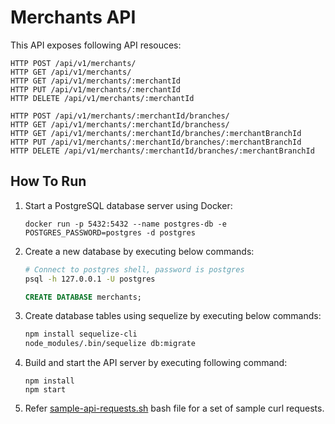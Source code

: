 # Merchants API

This API exposes following API resouces:

```
HTTP POST /api/v1/merchants/
HTTP GET /api/v1/merchants/
HTTP GET /api/v1/merchants/:merchantId
HTTP PUT /api/v1/merchants/:merchantId
HTTP DELETE /api/v1/merchants/:merchantId

HTTP POST /api/v1/merchants/:merchantId/branches/
HTTP GET /api/v1/merchants/:merchantId/branchess/
HTTP GET /api/v1/merchants/:merchantId/branches/:merchantBranchId
HTTP PUT /api/v1/merchants/:merchantId/branches/:merchantBranchId
HTTP DELETE /api/v1/merchants/:merchantId/branches/:merchantBranchId
```

## How To Run

1. Start a PostgreSQL database server using Docker:

   ```
   docker run -p 5432:5432 --name postgres-db -e POSTGRES_PASSWORD=postgres -d postgres
   ```

2. Create a new database by executing below commands:
   
   ```bash
   # Connect to postgres shell, password is postgres
   psql -h 127.0.0.1 -U postgres 
   ```

   ```SQL
   CREATE DATABASE merchants;
   ```

3. Create database tables using sequelize by executing below commands:

   ```bash
   npm install sequelize-cli 
   node_modules/.bin/sequelize db:migrate
   
   ```

4. Build and start the API server by executing following command:

   ```
   npm install
   npm start
   ```

5. Refer [sample-api-requests.sh](/sequelize/sample-api-requests.sh) bash file for a set of sample curl requests.


